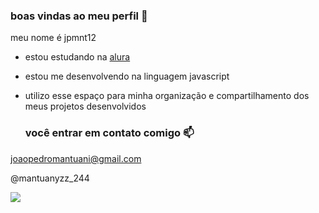 ### boas vindas ao meu perfil 💙

meu nome é jpmnt12

- estou estudando na [alura](https://www.alura.com.br)
- estou me desenvolvendo na linguagem javascript
- utilizo esse espaço para minha organização e compartilhamento dos meus projetos desenvolvidos

  ### você entrar em contato comigo 📫

joaopedromantuani@gmail.com

@mantuanyzz_244

![](https://tenor.com/pt-BR/view/monkey-gif-20079899)
